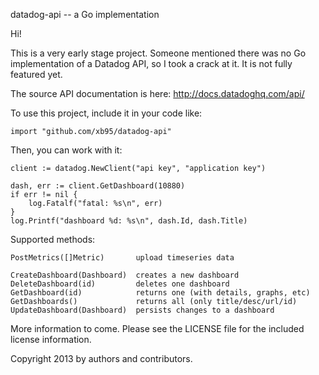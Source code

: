 datadog-api -- a Go implementation

Hi!

This is a very early stage project. Someone mentioned there was no Go
implementation of a Datadog API, so I took a crack at it. It is not
fully featured yet.

The source API documentation is here: <http://docs.datadoghq.com/api/>

To use this project, include it in your code like:

    import "github.com/xb95/datadog-api"

Then, you can work with it:

    client := datadog.NewClient("api key", "application key")
    
    dash, err := client.GetDashboard(10880)
    if err != nil {
        log.Fatalf("fatal: %s\n", err)
    }
    log.Printf("dashboard %d: %s\n", dash.Id, dash.Title)

Supported methods:

    PostMetrics([]Metric)       upload timeseries data
    
    CreateDashboard(Dashboard)  creates a new dashboard
    DeleteDashboard(id)         deletes one dashboard
    GetDashboard(id)            returns one (with details, graphs, etc)
    GetDashboards()             returns all (only title/desc/url/id)
    UpdateDashboard(Dashboard)  persists changes to a dashboard

More information to come. Please see the LICENSE file for the included
license information.

Copyright 2013 by authors and contributors.
